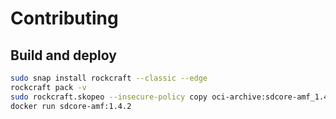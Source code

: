 # Contributing

## Build and deploy

```bash
sudo snap install rockcraft --classic --edge
rockcraft pack -v
sudo rockcraft.skopeo --insecure-policy copy oci-archive:sdcore-amf_1.4.2_amd64.rock docker-daemon:sdcore-amf:1.4.2
docker run sdcore-amf:1.4.2
```
